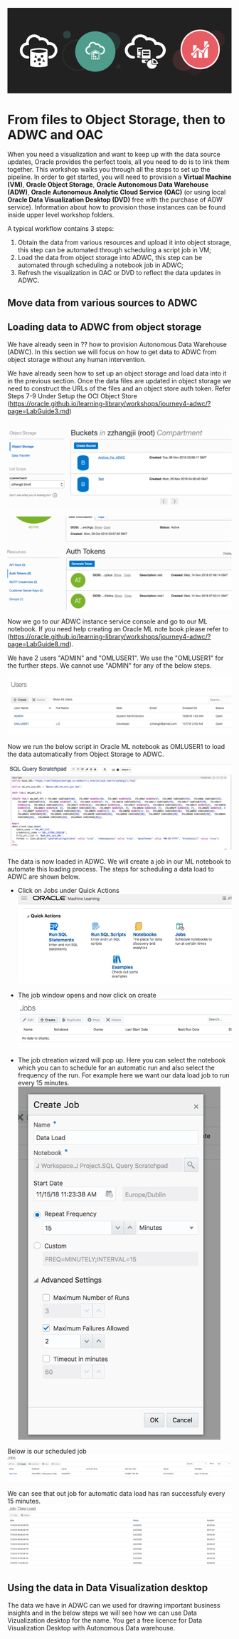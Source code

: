 
![](images/ICON.png)

# From files to Object Storage, then to ADWC and OAC                                    

When you need a visualization and want to keep up with the data source updates, Oracle provides the perfect tools, all you need to do is to link them together. This workshop walks you through all the steps to set up the pipeline. In order to get started, you will need to provision a **Virtual Machine (VM)**, **Oracle Object Storage**, **Oracle Autonomous Data Warehouse (ADW)**, **Oracle Autonomous Analytic Cloud Service (OAC)** (or using local **Oracle Data Visualization Desktop (DVD)** free with the purchase of ADW service). Information about how to provision those instances can be found inside upper level workshop folders.

A typical workflow contains 3 steps:
1. Obtain the data from various resources and upload it into object storage, this step can be automated through scheduling a script job in VM;  
2. Load the data from object storage into ADWC, this step can be automated through scheduling a notebook job in ADWC; 
3. Refresh the visualization in OAC or DVD to reflect the data updates in ADWC. 

## Move data from various sources to ADWC

## Loading data to ADWC from object storage

We have already seen in ?? how to provision Autonomous Data Warehouse (ADWC). In this section we will focus on how to get data to ADWC from object storage without any human intervention.

We have already seen how to set up an object storage and load data into it in the previous section. Once the data files are updated in object storage we need to construct the URLs of the files and an object store auth token. Refer Steps 7-9 Under Setup the OCI Object Store (https://oracle.github.io/learning-library/workshops/journey4-adwc/?page=LabGuide3.md)

![](images/objectstoragebucket.png)

![](images/Autntoken.png)

Now we go to our ADWC instance service console and go to our ML notebook. If you need help creating an Oracle ML note book please refer to (https://oracle.github.io/learning-library/workshops/journey4-adwc/?page=LabGuide8.md).

We have 2 users "ADMIN" and "OMLUSER1". We use the "OMLUSER1" for the further steps. We cannot use "ADMIN" for any of the below steps. 

![](images/OMLusers.png)

Now we run the below script in Oracle ML notebook as OMLUSER1 to load the data automatically from Object Storage to ADWC.

![](images/sqlquery.png)

The data is now loaded in ADWC. We will create a job in our ML notebook to automate this loading process. 
The steps for scheduling a data load to ADWC are shown below.
- Click on Jobs under Quick Actions
   ![](images/mlnotebookhome.png)
   
   
- The job window opens and now click on create
   ![](images/jobshomepage.png)
   
- The job ctreation wizard will pop up. Here you can select the notebook which you can to schedule for an automatic run and also select the frequency of the run. For example here we want our data load job to run every 15 minutes.
    ![](images/jobdetails.png)
      
 Below is our scheduled job
   ![](images/jobdetails2.png)
   
 We can see that out job for automatic data load has ran successfuly every 15 minutes.
   ![](images/jobrundetails.png)
   
## Using the data in Data Visualization desktop
The data we have in ADWC can we used for drawing important business insights and in the below steps we will see how we can use Data Vizualization desktop for the name. You get a free licence for Data Visualization Desktop with Autonomous Data warehouse. 

